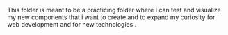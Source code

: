 This folder is meant to be a practicing folder where I can test and visualize my new components that i want to create and to expand my curiosity for web development and for new technologies .
